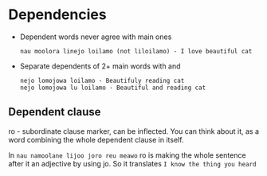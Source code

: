 # Dependencies

* Dependent words never agree with main ones

  `nau moolora linejo loilamo (not liloilamo) - I love beautiful cat`

* Separate dependents of 2+ main words with and

  `nejo lomojowa loilamo - Beautifuly reading cat`  
  `nejo lomojowa lu loilamo - Beautiful and reading cat`

## Dependent clause

ro - subordinate clause marker, can be inflected. You can think about it, as a word combining the whole dependent clause in itself.

In `nau namoolane lijoo joro reu meawo` ro is making the whole sentence after it an adjective by using jo. So it translates `I know the thing you heard`